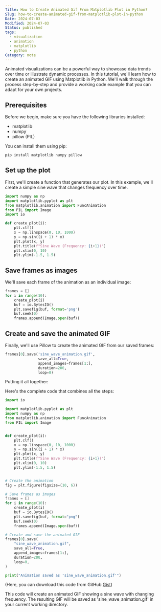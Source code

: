 ```yaml
---
Title: How to Create Animated Gif From Matplotlib Plot in Python?
Slug: how-to-create-animated-gif-from-matplotlib-plot-in-python
Date: 2024-07-03
Modified: 2024-07-03
Status: published
tags:
  - visualization
  - animation
  - matplotlib
  - python
Category: note
---
```


Animated visualizations can be a powerful way to showcase data trends over time or illustrate dynamic processes. In this tutorial, we'll learn how to create an animated GIF using Matplotlib in Python. We'll walk through the process step-by-step and provide a working code example that you can adapt for your own projects.

## Prerequisites

Before we begin, make sure you have the following libraries installed:
- matplotlib
- numpy
- pillow (PIL)

You can install them using pip:

```sh
pip install matplotlib numpy pillow
```

## Set up the plot

First, we'll create a function that generates our plot. In this example, we'll create a simple sine wave that changes frequency over time.

```python
import numpy as np
import matplotlib.pyplot as plt
from matplotlib.animation import FuncAnimation
from PIL import Image
import io

def create_plot(i):
    plt.clf()
    x = np.linspace(0, 10, 1000)
    y = np.sin((i + 1) * x)
    plt.plot(x, y)
    plt.title(f"Sine Wave (Frequency: {i+1})")
    plt.xlim(0, 10)
    plt.ylim(-1.5, 1.5)
```

## Save frames as images

We'll save each frame of the animation as an individual image:

```python
frames = []
for i in range(10):
    create_plot(i)
    buf = io.BytesIO()
    plt.savefig(buf, format='png')
    buf.seek(0)
    frames.append(Image.open(buf))
```

## Create and save the animated GIF

Finally, we'll use Pillow to create the animated GIF from our saved frames:

```python
frames[0].save('sine_wave_animation.gif', 
               save_all=True, 
               append_images=frames[1:], 
               duration=200, 
               loop=0)
```

Putting it all together:

Here's the complete code that combines all the steps:

```python
import io

import matplotlib.pyplot as plt
import numpy as np
from matplotlib.animation import FuncAnimation
from PIL import Image


def create_plot(i):
    plt.clf()
    x = np.linspace(0, 10, 1000)
    y = np.sin((i + 1) * x)
    plt.plot(x, y)
    plt.title(f"Sine Wave (Frequency: {i+1})")
    plt.xlim(0, 10)
    plt.ylim(-1.5, 1.5)


# Create the animation
fig = plt.figure(figsize=(10, 6))

# Save frames as images
frames = []
for i in range(10):
    create_plot(i)
    buf = io.BytesIO()
    plt.savefig(buf, format="png")
    buf.seek(0)
    frames.append(Image.open(buf))

# Create and save the animated GIF
frames[0].save(
    "sine_wave_animation.gif",
    save_all=True,
    append_images=frames[1:],
    duration=200,
    loop=0,
)

print("Animation saved as 'sine_wave_animation.gif'")

```
(Here, you can download this code from GitHub [Gist](https://gist.github.com/izikeros/61c18539c80ba8fdd83a1048cde3409f))

This code will create an animated GIF showing a sine wave with changing frequency. The resulting GIF will be saved as 'sine_wave_animation.gif' in your current working directory.
